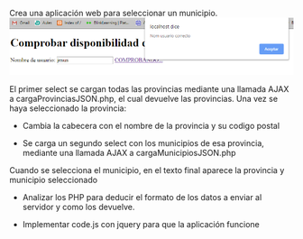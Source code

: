 Crea una aplicación web para seleccionar un municipio.
![](img/Captura.PNG)

El primer select se cargan todas las provincias mediante una llamada AJAX a cargaProvinciasJSON.php, el cual devuelve las provincias. Una vez se haya seleccionado la provincia:

* Cambia la cabecera con el nombre de la provincia y su codigo postal

* Se carga un segundo select con los municipios de esa provincia, mediante una llamada AJAX a cargaMunicipiosJSON.php

Cuando se selecciona el municipio, en el texto final aparece la provincia y municipio seleccionado

* Analizar los PHP para deducir el formato de los datos a enviar al servidor y como los devuelve.

* Implementar code.js con jquery para que la aplicación funcione